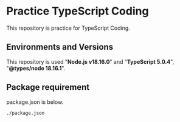 # Practice TypeScript Coding

This repository is practice for TypeScript Coding.

## Environments and Versions

This repository is used "**Node.js v18.16.0**" and "**TypeScript 5.0.4**", "**@types/node 18.16.1**".

## Package requirement

package.json is below.

`./package.json`
